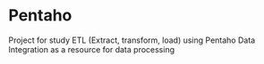 # Pentaho

Project for study ETL (Extract, transform, load) using Pentaho Data Integration as a resource for data processing
